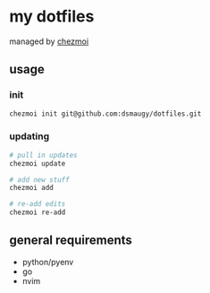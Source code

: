 # my dotfiles

managed by [chezmoi](https://github.com/twpayne/chezmoi)

## usage

### init

```bash
chezmoi init git@github.com:dsmaugy/dotfiles.git
```

### updating

```bash
# pull in updates
chezmoi update

# add new stuff
chezmoi add

# re-add edits
chezmoi re-add
```

## general requirements

- python/pyenv
- go
- nvim

